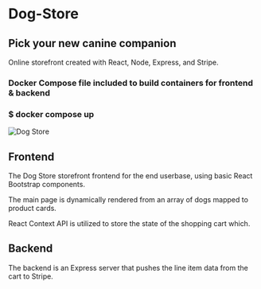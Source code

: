 # Dog-Store
## Pick your new canine companion

Online storefront created with React, Node, Express, and Stripe.

### Docker Compose file included to build containers for frontend & backend
### $ docker compose up 

<img src="/stripestore/assets/dogStoreGif.gif" alt="Dog Store">

## Frontend

The Dog Store storefront frontend for the end userbase, using basic React Bootstrap components.

The main page is dynamically rendered from an array of dogs mapped to product cards.

React Context API is utilized to store the state of the shopping cart which.

## Backend

The backend is an Express server that pushes the line item data from the cart to Stripe.